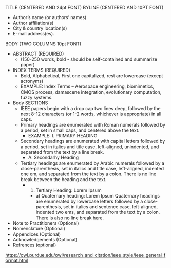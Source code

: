 TITLE (CENTERED AND 24pt FONT)
BYLINE (CENTERED AND 10PT FONT)
- Author’s name (or authors’ names)
- Author affiliation(s)
- City & country location(s)
- E-mail address(es).

BODY (TWO COLUMNS 10pt FONT)
- ABSTRACT (REQUIRED) 
  - (150-250 words, bold - should be self-contained and summarize paper)
- INDEX TERMS (REQUIRED)
  - Bold, Alphabetical, First one capitalized, rest are lowercase (except acronyms)
  - EXAMPLE: Index Terms – Aerospace engineering, biomimetics, CMOS process, damascene integration, evolutionary computation, fuzzy systems.
- Body SECTIONS
  - IEEE papers begin with a drop cap two lines deep, followed by the next 8-12 characters (or 1-2 words, whichever is appropriate) in all caps.
  - Primary headings are enumerated with Roman numerals followed by a period, set in small caps, and centered above the text.
    - EXAMPLE: I. PRIMARY HEADING
  - Secondary headings are enumerated with capital letters followed by a period, set in italics and title case, left-aligned, unindented, and separated from the text by a line break.
    - A. Secondarhy Heading
  - Tertiary headings are enumerated by Arabic numerals followed by a close-parenthesis, set in italics and title case, left-aligned, indented one em, and separated from the text by a colon. There is no line break between the heading and the text. 
    - 1) Tertiary Heading: Lorem Ipsum
      - a) Quaternary heading: Lorem Ipsum
Quaternary headings are enumerated by lowercase letters followed by a close-parenthesis, set in italics and sentence case, left-aligned, indented two ems, and separated from the text by a colon. There is also no line break here.
- Note to Practitioners (Optional)
- Nomenclature (Optional)
- Appendices (Optional)
- Acknowledgements (Optional)
- Refrences (optional)


https://owl.purdue.edu/owl/research_and_citation/ieee_style/ieee_general_format.html
